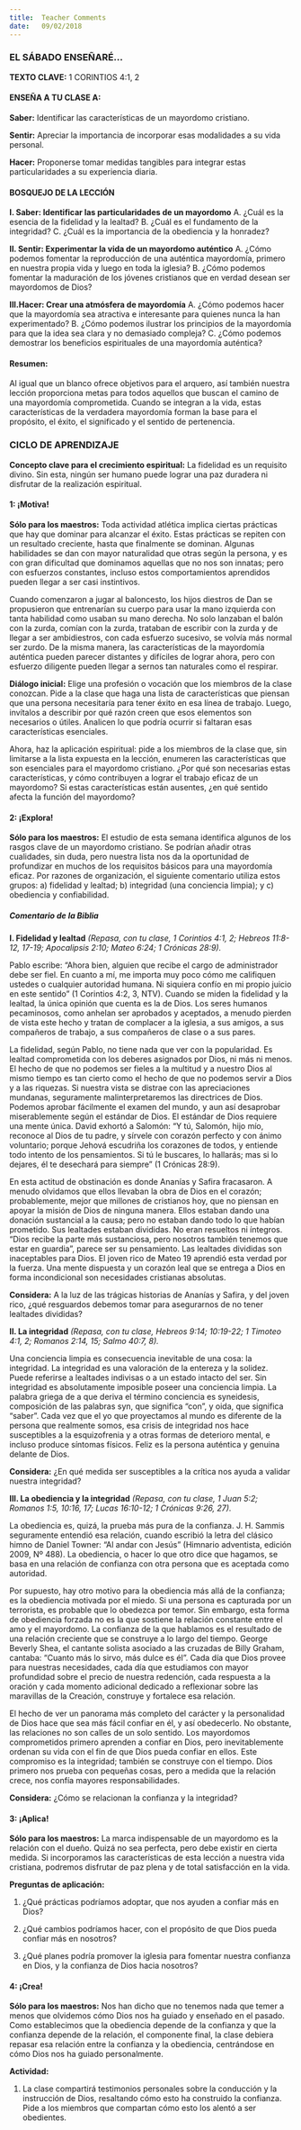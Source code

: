 ```yaml
---
title:  Teacher Comments
date:   09/02/2018
---
```


### EL SÁBADO ENSEÑARÉ...

**TEXTO CLAVE:** 1 CORINTIOS 4:1, 2

#### ENSEÑA A TU CLASE A:

**Saber:** Identificar las características de un mayordomo cristiano. 

**Sentir:** Apreciar la importancia de incorporar esas modalidades a su vida personal.

**Hacer:** Proponerse tomar medidas tangibles para integrar estas particularidades a su experiencia diaria.

#### BOSQUEJO DE LA LECCIÓN

**I. Saber: Identificar las particularidades de un mayordomo**
A. ¿Cuál es la esencia de la fidelidad y la lealtad?
B. ¿Cuál es el fundamento de la integridad?
C. ¿Cuál es la importancia de la obediencia y la honradez?

**II. Sentir: Experimentar la vida de un mayordomo auténtico**
A. ¿Cómo podemos fomentar la reproducción de una auténtica mayordomía, primero en nuestra propia vida y luego en toda la iglesia?
B. ¿Cómo podemos fomentar la maduración de los jóvenes cristianos que en verdad desean ser mayordomos de Dios?

**III.Hacer: Crear una atmósfera de mayordomía**
A. ¿Cómo podemos hacer que la mayordomía sea atractiva e interesante para quienes nunca la han experimentado?
B. ¿Cómo podemos ilustrar los principios de la mayordomía para que la idea sea clara y no demasiado compleja?
C. ¿Cómo podemos demostrar los beneficios espirituales de una mayordomía auténtica?

#### Resumen: 

Al igual que un blanco ofrece objetivos para el arquero, así también nuestra lección proporciona metas para todos aquellos que buscan el camino de una mayordomía comprometida. Cuando se integran a la vida, estas características de la verdadera mayordomía forman la base para el propósito, el éxito, el significado y el sentido de pertenencia. 

### CICLO DE APRENDIZAJE

**Concepto clave para el crecimiento espiritual:** La fidelidad es un requisito divino. Sin esta, ningún ser humano puede lograr una paz duradera ni disfrutar de la realización espiritual.

#### 1: ¡Motiva!

**Sólo para los maestros:** Toda actividad atlética implica ciertas prácticas que hay que dominar para alcanzar el éxito. Estas prácticas se repiten con un resultado creciente, hasta que finalmente se dominan. Algunas habilidades se dan con mayor naturalidad que otras según la persona, y es con gran dificultad que dominamos aquellas que no nos son innatas; pero con esfuerzos constantes, incluso estos comportamientos aprendidos pueden llegar a ser casi instintivos. 

Cuando comenzaron a jugar al baloncesto, los hijos diestros de Dan se propusieron que entrenarían su cuerpo para usar la mano izquierda con tanta habilidad como usaban su mano derecha. No solo lanzaban el balón con la zurda, comían con la zurda, trataban de escribir con la zurda y de llegar a ser ambidiestros, con cada esfuerzo sucesivo, se volvía más normal ser zurdo. De la misma manera, las características de la mayordomía auténtica pueden parecer distantes y difíciles de lograr ahora, pero con esfuerzo diligente pueden llegar a sernos tan naturales como el respirar. 

**Diálogo inicial:** Elige una profesión o vocación que los miembros de la clase conozcan. Pide a la clase que haga una lista de características que piensan que una persona necesitaría para tener éxito en esa línea de trabajo. Luego, invítalos a describir por qué razón creen que esos elementos son necesarios o útiles. Analicen lo que podría ocurrir si faltaran esas características esenciales. 

Ahora, haz la aplicación espiritual: pide a los miembros de la clase que, sin limitarse a la lista expuesta en la lección, enumeren las características que son esenciales para el mayordomo cristiano. ¿Por qué son necesarias estas características, y cómo contribuyen a lograr el trabajo eficaz de un mayordomo? Si estas características están ausentes, ¿en qué sentido afecta la función del mayordomo? 

#### 2: ¡Explora!

**Sólo para los maestros:** El estudio de esta semana identifica algunos de los rasgos clave de un mayordomo cristiano. Se podrían añadir otras cualidades, sin duda, pero nuestra lista nos da la oportunidad de profundizar en muchos de los requisitos básicos para una mayordomía eficaz. Por razones de organización, el siguiente comentario utiliza estos grupos: a) fidelidad y lealtad; b) integridad (una conciencia limpia); y c) obediencia y confiabilidad. 

##### Comentario de la Biblia

**I. Fidelidad y lealtad**
*(Repasa, con tu clase, 1 Corintios 4:1, 2; Hebreos 11:8-12, 17-19; Apocalipsis 2:10; Mateo 6:24; 1 Crónicas 28:9).*

Pablo escribe: “Ahora bien, alguien que recibe el cargo de administrador debe ser fiel. En cuanto a mí, me importa muy poco cómo me califiquen ustedes o cualquier autoridad humana. Ni siquiera confío en mi propio juicio en este sentido” (1 Corintios 4:2, 3, NTV). Cuando se miden la fidelidad y la lealtad, la única opinión que cuenta es la de Dios. Los seres humanos pecaminosos, como anhelan ser aprobados y aceptados, a menudo pierden de vista este hecho y tratan de complacer a la iglesia, a sus amigos, a sus compañeros de trabajo, a sus compañeros de clase o a sus pares. 

La fidelidad, según Pablo, no tiene nada que ver con la popularidad. Es lealtad comprometida con los deberes asignados por Dios, ni más ni menos. El hecho de que no podemos ser fieles a la multitud y a nuestro Dios al mismo tiempo es tan cierto como el hecho de que no podemos servir a Dios y a las riquezas. Si nuestra vista se distrae con las apreciaciones mundanas, seguramente malinterpretaremos las directrices de Dios. Podemos aprobar fácilmente el examen del mundo, y aun así desaprobar miserablemente según el estándar de Dios. El estándar de Dios requiere una mente única. David exhortó a Salomón: “Y tú, Salomón, hijo mío, reconoce al Dios de tu padre, y sírvele con corazón perfecto y con ánimo voluntario; porque Jehová escudriña los corazones de todos, y entiende todo intento de los pensamientos. Si tú le buscares, lo hallarás; mas si lo dejares, él te desechará para siempre” (1 Crónicas 28:9). 

En esta actitud de obstinación es donde Ananías y Safira fracasaron. A menudo olvidamos que ellos llevaban la obra de Dios en el corazón; probablemente, mejor que millones de cristianos hoy, que no piensan en apoyar la misión de Dios de ninguna manera. Ellos estaban dando una donación sustancial a la causa; pero no estaban dando todo lo que habían prometido. Sus lealtades estaban divididas. No eran resueltos ni íntegros. “Dios recibe la parte más sustanciosa, pero nosotros también tenemos que estar en guardia”, parece ser su pensamiento. Las lealtades divididas son inaceptables para Dios. El joven rico de Mateo 19 aprendió esta verdad por la fuerza. Una mente dispuesta y un corazón leal que se entrega a Dios en forma incondicional son necesidades cristianas absolutas. 

**Considera:** A la luz de las trágicas historias de Ananías y Safira, y del joven rico, ¿qué resguardos debemos tomar para asegurarnos de no tener lealtades divididas? 

**II. La integridad**
*(Repasa, con tu clase, Hebreos 9:14; 10:19-22; 1 Timoteo 4:1, 2; Romanos 2:14, 15; Salmo 40:7, 8).*

Una conciencia limpia es consecuencia inevitable de una cosa: la integridad. La integridad es una valoración de la entereza y la solidez. Puede referirse a lealtades indivisas o a un estado intacto del ser. Sin integridad es absolutamente imposible poseer una conciencia limpia. La palabra griega de a que deriva el término conciencia es syneidesis, composición de las palabras syn, que significa “con”, y oida, que significa “saber”. Cada vez que el yo que proyectamos al mundo es diferente de la persona que realmente somos, esa crisis de integridad nos hace susceptibles a la esquizofrenia y a otras formas de deterioro mental, e incluso produce síntomas físicos. Feliz es la persona auténtica y genuina delante de Dios. 

**Considera:** ¿En qué medida ser susceptibles a la crítica nos ayuda a validar nuestra integridad?

**III. La obediencia y la integridad**
*(Repasa, con tu clase, 1 Juan 5:2; Romanos 1:5, 10:16, 17; Lucas 16:10-12; 1 Crónicas 9:26, 27).*

La obediencia es, quizá, la prueba más pura de la confianza. J. H. Sammis seguramente entendió esa relación, cuando escribió la letra del clásico himno de Daniel Towner: “Al andar con Jesús” (Himnario adventista, edición 2009, Nº 488). La obediencia, o hacer lo que otro dice que hagamos, se basa en una relación de confianza con otra persona que es aceptada como autoridad. 

Por supuesto, hay otro motivo para la obediencia más allá de la confianza; es la obediencia motivada por el miedo. Si una persona es capturada por un terrorista, es probable que lo obedezca por temor. Sin embargo, esta forma de obediencia forzada no es la que sostiene la relación constante entre el amo y el mayordomo. La confianza de la que hablamos es el resultado de una relación creciente que se construye a lo largo del tiempo. George Beverly Shea, el cantante solista asociado a las cruzadas de Billy Graham, cantaba: “Cuanto más lo sirvo, más dulce es él”. Cada día que Dios provee para nuestras necesidades, cada día que estudiamos con mayor profundidad sobre el precio de nuestra redención, cada respuesta a la oración y cada momento adicional dedicado a reflexionar sobre las maravillas de la Creación, construye y fortalece esa relación. 

El hecho de ver un panorama más completo del carácter y la personalidad de Dios hace que sea más fácil confiar en él, y así obedecerlo. No obstante, las relaciones no son calles de un solo sentido. Los mayordomos comprometidos primero aprenden a confiar en Dios, pero inevitablemente ordenan su vida con el fin de que Dios pueda confiar en ellos. Este compromiso es la integridad; también se construye con el tiempo. Dios primero nos prueba con pequeñas cosas, pero a medida que la relación crece, nos confía mayores responsabilidades. 

**Considera:** ¿Cómo se relacionan la confianza y la integridad?

#### 3: ¡Aplica!

**Sólo para los maestros:** La marca indispensable de un mayordomo es la relación con el dueño. Quizá no sea perfecta, pero debe existir en cierta medida. Si incorporamos las características de esta lección a nuestra vida cristiana, podremos disfrutar de paz plena y de total satisfacción en la vida. 

**Preguntas de aplicación:**
1. ¿Qué prácticas podríamos adoptar, que nos ayuden a confiar más en Dios?

2. ¿Qué cambios podríamos hacer, con el propósito de que Dios pueda confiar más en nosotros?

3. ¿Qué planes podría promover la iglesia para fomentar nuestra confianza en Dios, y la confianza de Dios hacia nosotros?

#### 4: ¡Crea!

**Sólo para los maestros:** Nos han dicho que no tenemos nada que temer a menos que olvidemos cómo Dios nos ha guiado y enseñado en el pasado. Como establecimos que la obediencia depende de la confianza y que la confianza depende de la relación, el componente final, la clase debiera repasar esa relación entre la confianza y la obediencia, centrándose en cómo Dios nos ha guiado personalmente. 

**Actividad:**

1. La clase compartirá testimonios personales sobre la conducción y la instrucción de Dios, resaltando cómo esto ha construido la confianza. Pide a los miembros que compartan cómo esto los alentó a ser obedientes. 